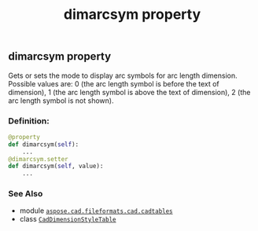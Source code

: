 ﻿---
title: dimarcsym property
second_title: Aspose.CAD for Python via .NET API References
description: 
type: docs
weight: 230
url: /python-net/aspose.cad.fileformats.cad.cadtables/caddimensionstyletable/dimarcsym/
is_root: false
---

## dimarcsym property


Gets or sets the mode to display arc symbols for arc length dimension.
Possible values are: 0 (the arc length symbol is before the text of dimension), 1 (the arc length symbol is above
the text of dimension), 2 (the arc length symbol is not shown).
### Definition:
```python
@property
def dimarcsym(self):
    ...
@dimarcsym.setter
def dimarcsym(self, value):
    ...
```

### See Also
* module [`aspose.cad.fileformats.cad.cadtables`](../../)
* class [`CadDimensionStyleTable`](/cad/python-net/aspose.cad.fileformats.cad.cadtables/caddimensionstyletable)
